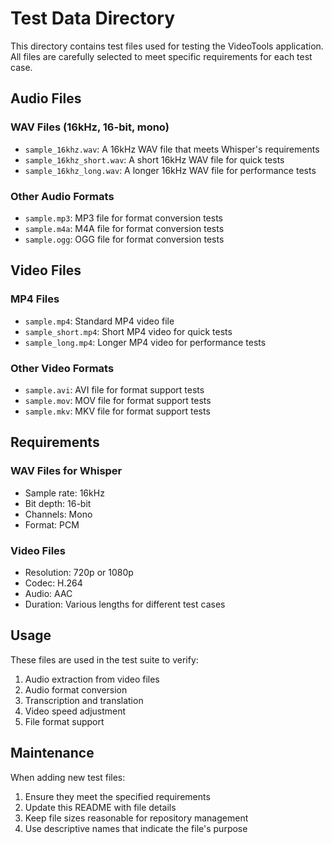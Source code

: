 # Test Data Directory

This directory contains test files used for testing the VideoTools application. All files are carefully selected to meet specific requirements for each test case.

## Audio Files

### WAV Files (16kHz, 16-bit, mono)
- `sample_16khz.wav`: A 16kHz WAV file that meets Whisper's requirements
- `sample_16khz_short.wav`: A short 16kHz WAV file for quick tests
- `sample_16khz_long.wav`: A longer 16kHz WAV file for performance tests

### Other Audio Formats
- `sample.mp3`: MP3 file for format conversion tests
- `sample.m4a`: M4A file for format conversion tests
- `sample.ogg`: OGG file for format conversion tests

## Video Files

### MP4 Files
- `sample.mp4`: Standard MP4 video file
- `sample_short.mp4`: Short MP4 video for quick tests
- `sample_long.mp4`: Longer MP4 video for performance tests

### Other Video Formats
- `sample.avi`: AVI file for format support tests
- `sample.mov`: MOV file for format support tests
- `sample.mkv`: MKV file for format support tests

## Requirements

### WAV Files for Whisper
- Sample rate: 16kHz
- Bit depth: 16-bit
- Channels: Mono
- Format: PCM

### Video Files
- Resolution: 720p or 1080p
- Codec: H.264
- Audio: AAC
- Duration: Various lengths for different test cases

## Usage

These files are used in the test suite to verify:
1. Audio extraction from video files
2. Audio format conversion
3. Transcription and translation
4. Video speed adjustment
5. File format support

## Maintenance

When adding new test files:
1. Ensure they meet the specified requirements
2. Update this README with file details
3. Keep file sizes reasonable for repository management
4. Use descriptive names that indicate the file's purpose 
